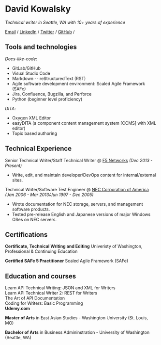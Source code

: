 # David Kowalsky

_Technical writer in Seattle, WA with 10+ years of experience_ <br>

[Email](mailto:davkow@gmail.com) / [LinkedIn](https://www.linkedin.com/in/davidkowalsky/) / [Twitter](https://twitter.com/davkow/)  / [GitHub](https://github.com/davkow/) / 


## Tools and technologies

_Docs-like-code:_

- GitLab/GitHub
- Visual Studio Code
- Markdown -- reStructuredText (RST)
- Agile software development environment: Scaled Agile Framework (SAFe)
- Jira, Confluence, Bugzilla, and Perforce
- Python (beginner level proficiency)

_DITA_:

- Oxygen XML Editor
- easyDITA (a component content management system [CCMS] with XML editor)
- Topic based authoring



## Technical Experience

Senior Technical Writer/Staff Technical Writer @ [F5 Networks](https://www.f5.com/) _(Dec 2013  - Present)_ <br>
- Write, edit, and maintain developer/DevOps content for internal/external sites.


Technical Writer/Software Test Engineer @ [NEC Corporation of America](https://www.necam.com/) _(Jan 2006  - Mar 2013/Jun 1997  - Dec 2005)_ <br>
- Wrote documentation for NEC storage, servers, and management software products.
- Tested pre-release English and Japanese versions of major Windows OSes on NEC servers.

## Certifications

**Certificate, Technical Writing and Editing** Univeristy of Washington, Professional & Continuing Education

**Certified SAFe 5 Practitioner** Scaled Agile Framework (SAFe) <br>

## Education and courses 

Learn API Technical Writing: JSON and XML for Writers<br>
Learn API Technical Writer 2: REST for Writers<br>
The Art of API Documentation<br>
Coding for Writers: Basic Programming<br>
**Udemy.com** 

**Master of Arts** in East Asian Studies - Washington University (St. Louis, MO)

**Bachelor of Arts** in Business Admininstration - University of Washington (Seattle, WA)

